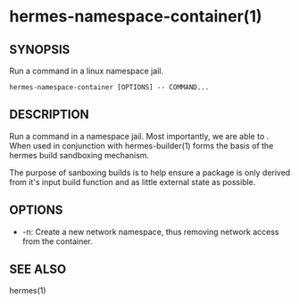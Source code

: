 hermes-namespace-container(1) 
=============================

## SYNOPSIS

Run a command in a linux namespace jail.

`hermes-namespace-container [OPTIONS] -- COMMAND...`

## DESCRIPTION

Run a command in a namespace jail. Most importantly, we 
are able to . When used in conjunction with hermes-builder(1) forms
the basis of the hermes build sandboxing mechanism.

The purpose of sanboxing builds is to help ensure a package is only
derived from it's input build function and as little external state 
as possible.

## OPTIONS

* -n:
  Create a new network namespace, thus removing network access from the container.

## SEE ALSO

hermes(1)
